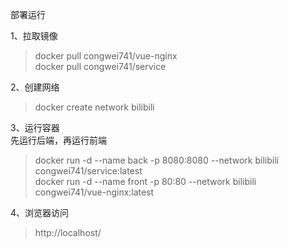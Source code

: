 部署运行

1、拉取镜像
> docker pull congwei741/vue-nginx    
> docker pull congwei741/service

2、创建网络    
> docker create network bilibili

3、运行容器    
先运行后端，再运行前端

> docker run -d --name back -p 8080:8080 --network bilibili congwei741/service:latest    
> docker run -d --name front -p 80:80 --network bilibili congwei741/vue-nginx:latest

4、浏览器访问

> http://localhost/
